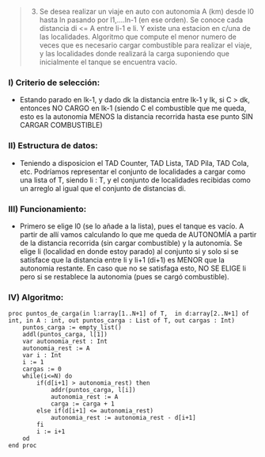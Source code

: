 > 3) Se desea realizar un viaje en auto con autonomia A (km) 
desde l0 hasta ln
pasando por l1,....ln-1 (en ese orden).
Se conoce cada distancia di <= A entre li-1 e li. 
Y existe una estacion en c/una de las localidades. 
> Algoritmo que compute el menor numero de veces 
que es necesario cargar combustible para realizar 
el viaje, y las localidades donde realizará la carga 
suponiendo que inicialmente el tanque se encuentra vacío.

### I) Criterio de selección: 

- Estando parado en lk-1, y dado dk la distancia entre lk-1 y lk, 
si C > dk, entonces NO CARGO en lk-1 (siendo C el combustible 
que me queda, esto es la autonomia MENOS la distancia recorrida 
hasta ese punto SIN CARGAR COMBUSTIBLE)

### II) Estructura de datos: 
- Teniendo a disposicion el TAD Counter, 
TAD Lista, TAD Pila, TAD Cola, etc. Podríamos representar el 
conjunto de localidades a cargar como una lista of T, siendo li : T, 
y el conjunto de localidades recibidas como un arreglo al igual que 
el conjunto de distancias di.

### III) Funcionamiento:
- Primero se elige l0 (se lo añade a la lista), pues el tanque 
es vacío. A partir de allí vamos calculando lo que me queda 
de AUTONOMÍA a partir de la distancia recorrida 
(sin cargar combustible) y la autonomía. 
Se elige li (localidad en donde estoy parado) al conjunto 
si y solo si se satisface que la distancia entre li y li+1 (di+1) 
es MENOR que la autonomia restante. En caso que no se satisfaga esto, 
NO SE ELIGE li pero si se restablece la autonomia (pues se cargó combustible).

### IV) Algoritmo:

~~~
proc puntos_de_carga(in l:array[1..N+1] of T,  in d:array[2..N+1] of int, in A : int, out puntos_carga : List of T, out cargas : Int)
    puntos_carga := empty_list()
    addl(puntos_carga, l[1])
    var autonomia_rest : Int
    autonomia_rest := A 
    var i : Int 
    i := 1 
    cargas := 0
    while(i<=N) do 
        if(d[i+1] > autonomia_rest) then 
            addr(puntos_carga, l[i])
            autonomia_rest := A 
            carga := carga + 1
        else if(d[i+1] <= autonomia_rest) 
            autonomia_rest := autonomia_rest - d[i+1]
        fi
        i := i+1 
    od  
end proc 

~~~